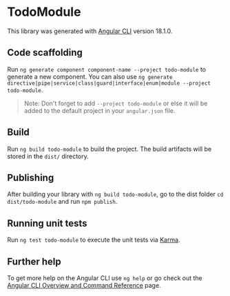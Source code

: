 # TodoModule

This library was generated with [Angular CLI](https://github.com/angular/angular-cli) version 18.1.0.

## Code scaffolding

Run `ng generate component component-name --project todo-module` to generate a new component. You can also use `ng generate directive|pipe|service|class|guard|interface|enum|module --project todo-module`.
> Note: Don't forget to add `--project todo-module` or else it will be added to the default project in your `angular.json` file. 

## Build

Run `ng build todo-module` to build the project. The build artifacts will be stored in the `dist/` directory.

## Publishing

After building your library with `ng build todo-module`, go to the dist folder `cd dist/todo-module` and run `npm publish`.

## Running unit tests

Run `ng test todo-module` to execute the unit tests via [Karma](https://karma-runner.github.io).

## Further help

To get more help on the Angular CLI use `ng help` or go check out the [Angular CLI Overview and Command Reference](https://angular.dev/tools/cli) page.
